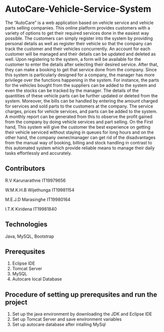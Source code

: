 # AutoCare-Vehicle-Service-System

The “AutoCare” is a web application based on vehicle service and vehicle parts selling companies. This online platform provides customers with a variety of options to get their required services done in the easiest way possible. The customers can simply register into the system by providing personal details as well as register their vehicle so that the company can track the customer and their vehicles concurrently. An account for each customer will be managed and their details can be updated and deleted as well. Upon registering to the system, a form will be available for the customer to enter the details after selecting their desired service. After that, they can make a booking to get that service done from the company. Since this system is particularly designed for a company, the manager has more privilege over the functions happening in the system. For instance, the parts for the vehicles bought from the suppliers can be added to the system and even the stocks can be tracked by the manager. The details of the quantities of these vehicle parts can be further updated or deleted from the system. Moreover, the bills can be handled by entering the amount charged for services and sold parts to the customers at the company. The service charges, prices for vehicle services, and parts can be added to the system. A monthly report can be generated from this to observe the profit gained from the company by doing vehicle services and part selling. On the First hand, This system will give the customer the best experience on getting their vehicle serviced without staying in queues for long hours and on the other hand, the company owner/manager can get rid of the disadvantages from the manual way of booking, billing and stock handling in contrast to this automated system which provide reliable means to manage their daily tasks effortlessly and accurately.


## Contributors

R.V Karunarathne     IT19979656

W.M.K.H.B Wijethunga IT19981154

M.E.J.D Marasinghe   IT19980164

I.T.K Kiridena       IT19981840

## Technologies

Java, MySQL, Bootstrap

## Prerequsites

1. Eclipse IDE
2. Tomcat Server
3. MySQL
4. Autocare local Database 

## Procedure of setting up prerequsites and run the project

1. Set up the java environment by downloading the JDK and Eclipse IDE
2. Set up Tomcat Server and save environment variables
3. Set up autocare database after intalling MySql
